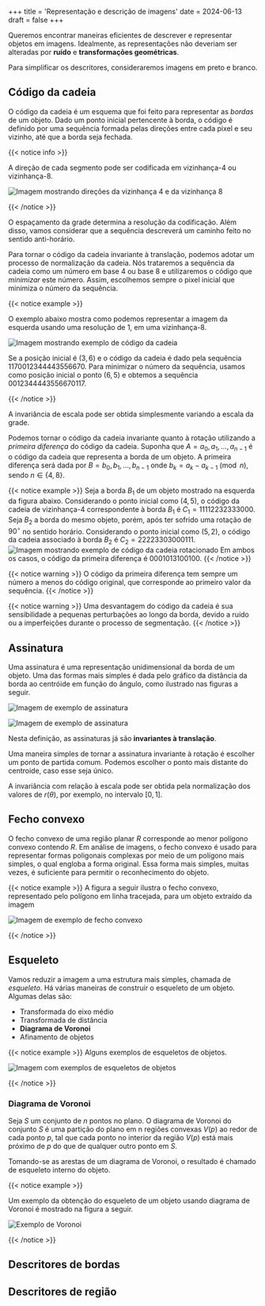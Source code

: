 +++
title = 'Representação e descrição de imagens'
date = 2024-06-13
draft = false
+++

Queremos encontrar maneiras eficientes de descrever e representar objetos em imagens.
Idealmente, as representações não deveriam ser alteradas por **ruído** e **transformações geométricas**.

Para simplificar os descritores, consideraremos imagens em preto e branco.

## Código da cadeia

O código da cadeia é um esquema que foi feito para representar as *bordas* de um objeto.
Dado um ponto inicial pertencente à borda, o código é definido por uma sequência formada pelas direções entre cada pixel e seu vizinho, até que a borda seja fechada.

{{< notice info >}}

A direção de cada segmento pode ser codificada em vizinhança-4 ou vizinhança-8.

![Imagem mostrando direções da vizinhança 4 e da vizinhança 8](/mc920/representation/neighboring.png "400")

{{< /notice >}}

O espaçamento da grade determina a resolução da codificação.
Além disso, vamos considerar que a sequência descreverá um caminho feito no sentido anti-horário.

Para tornar o código da cadeia invariante à translação, podemos adotar um processo de normalização da cadeia.
Nós trataremos a sequência da cadeia como um número em base 4 ou base 8 e utilizaremos o código que *minimizar* este número.
Assim, escolhemos sempre o pixel inicial que minimiza o número da sequência.

{{< notice example >}}

O exemplo abaixo mostra como podemos representar a imagem da esquerda usando uma resolução de 1, em uma vizinhança-8.

![Imagem mostrando exemplo de código da cadeia](/mc920/representation/ex_chain.png "600")

Se a posição inicial é $(3, 6)$ e o código da cadeia é dado pela sequência 1170012344443556670.
Para minimizar o número da sequência, usamos como posição inicial o ponto $(6, 5)$ e obtemos a sequência 0012344443556670117.

{{< /notice >}}

A invariância de escala pode ser obtida simplesmente variando a escala da grade.

Podemos tornar o código da cadeia invariante quanto à rotação utilizando a *primeira diferença* do código da cadeia.
Suponha que $A = a_0, a_1, \dots, a_{n - 1}$ é o código da cadeia que representa a borda de um objeto.
A primeira diferença será dada por $B = b_0, b_1, \dots, b_{n - 1}$ onde $b_k = a_k - a_{k - 1} \pmod n$, sendo $n \in \{4, 8\}$.

{{< notice example >}}
Seja a borda $B_1$ de um objeto mostrado na esquerda da figura abaixo.
Considerando o ponto inicial como $(4, 5)$, o código da cadeia de vizinhança-4 correspondente à borda $B_1$ é $C_1 = 11112232333000$.
Seja $B_2$ a borda do mesmo objeto, porém, após ter sofrido uma rotação de $90^\circ$ no sentido horário.
Considerando o ponto inicial como $(5, 2)$, o código da cadeia associado à borda $B_2$ é $C_2 = 22223303000111$.
![Imagem mostrando exemplo de código da cadeia rotacionado](/mc920/representation/ex_chain_rot.png "400")
Em ambos os casos, o código da primeira diferença é $0001013100100$.
{{< /notice >}}

{{< notice warning >}}
O código da primeira diferença tem sempre um número a menos do código original, que corresponde ao primeiro valor da sequência.
{{< /notice >}}

{{< notice warning >}}
Uma desvantagem do código da cadeia é sua sensibilidade a pequenas perturbações ao longo da borda, devido a ruído ou a imperfeições durante o processo de segmentação.
{{< /notice >}}

## Assinatura

Uma assinatura é uma representação unidimensional da borda de um objeto.
Uma das formas mais simples é dada pelo gráfico da distância da borda ao centróide em função do ângulo, como ilustrado nas figuras a seguir.

![Imagem de exemplo de assinatura](/mc920/representation/ex_signature_1.png "400")

![Imagem de exemplo de assinatura](/mc920/representation/ex_signature_2.png "400")

Nesta definição, as assinaturas já são **invariantes à translação**.

Uma maneira simples de tornar a assinatura invariante à rotação é escolher um ponto de partida comum.
Podemos escolher o ponto mais distante do centroide, caso esse seja único.

A invariância com relação à escala pode ser obtida pela normalização dos valores de $r(\theta)$, por exemplo, no intervalo $[0, 1]$.

## Fecho convexo

O fecho convexo de uma região planar $R$ corresponde ao menor polígono convexo contendo $R$.
Em análise de imagens, o fecho convexo é usado para representar formas poligonais complexas por meio de um polígono mais simples, o qual engloba a forma original.
Essa forma mais simples, muitas vezes, é suficiente para permitir o reconhecimento do objeto.

{{< notice example >}}
A figura a seguir ilustra o fecho convexo, representado pelo polígono em linha tracejada, para um objeto extraído da imagem

![Imagem de exemplo de fecho convexo](/mc920/representation/ex_convex_closure.png "400")

{{< /notice >}}

## Esqueleto

Vamos reduzir a imagem a uma estrutura mais simples, chamada de *esqueleto*.
Há várias maneiras de construir o esqueleto de um objeto.
Algumas delas são:

- Transformada do eixo médio
- Transformada de distância
- **Diagrama de Voronoi**
- Afinamento de objetos

{{< notice example >}}
Alguns exemplos de esqueletos de objetos.

![Imagem com exemplos de esqueletos de objetos](/mc920/representation/ex_skeleton.png "400")

{{< /notice >}}


### Diagrama de Voronoi

Seja $S$ um conjunto de $n$ pontos no plano.
O diagrama de Voronoi do conjunto $S$ é uma partição do plano em n regiões convexas $V(p)$ ao redor de cada ponto $p$, tal que cada ponto no interior da região $V(p)$ está mais próximo de $p$ do que de qualquer outro ponto em $S$.

Tomando-se as arestas de um diagrama de Voronoi, o resultado é chamado de esqueleto interno do objeto.

{{< notice example >}}

Um exemplo da obtenção do esqueleto de um objeto usando diagrama de Voronoi é mostrado na figura a seguir.

![Exemplo de Voronoi](/mc920/representation/ex_voronoi.png "400")

{{< /notice >}}

## Descritores de bordas

## Descritores de região
